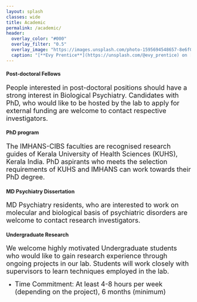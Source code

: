 ```yaml
---
layout: splash
classes: wide
title: Academic
permalink: /academic/
header:
  overlay_color: "#000"
  overlay_filter: "0.5"
  overlay_image: "https://images.unsplash.com/photo-1595694548657-8e6f0d681f8a?ixlib=rb-1.2.1&ixid=MnwxMjA3fDB8MHxwaG90by1wYWdlfHx8fGVufDB8fHx8&auto=format&fit=crop&w=1776&q=80"
  caption: "[**Evy Prentice**](https://unsplash.com/@evy_prentice) on [*Unsplash*](https://unsplash.com)"
---
```


#### Post-doctoral Fellows
<font size = "4">People interested in post-doctoral positions should have a strong interest in Biological Psychiatry. Candidates with PhD, who would like to be hosted by the lab to apply for external funding are welcome to contact respective investigators.</font> 

#### PhD program
<font size = "4">The IMHANS-CIBS faculties are recognised research guides of Kerala University of Health Sciences (KUHS), Kerala India. PhD aspirants who meets the selection requirements of KUHS and IMHANS can work towards their PhD degree.</font>

#### MD Psychiatry Dissertation
<font size = "4"> MD Psychiatry residents, who are interested to work on molecular and biological basis of psychiatric disorders are welcome to contact research investigators.</font>

#### Undergraduate Research
<font size = "4">We welcome highly motivated Undergraduate students who would like to gain research experience through ongoing projects in our lab. Students will work closely with supervisors to learn techniques employed in the lab.<br/>
* Time Commitment: At least 4-8 hours per week (depending on the project), 6 months (minimum)</font>
